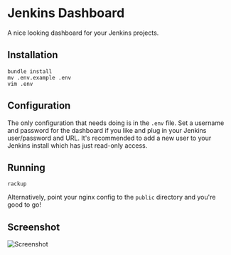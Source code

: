 # Jenkins Dashboard

A nice looking dashboard for your Jenkins projects.


## Installation
```shell
bundle install
mv .env.example .env
vim .env
```

## Configuration
The only configuration that needs doing is in the `.env` file. Set a username and password for the dashboard if you like and plug in your Jenkins user/password and URL. It's recommended to add a new user to your Jenkins install which has just read-only access.


## Running
```shell
rackup
```

Alternatively, point your nginx config to the `public` directory and you're good to go!

## Screenshot
![Screenshot](http://jackweeden.s3.amazonaws.com/github/jenkins-dash.png)